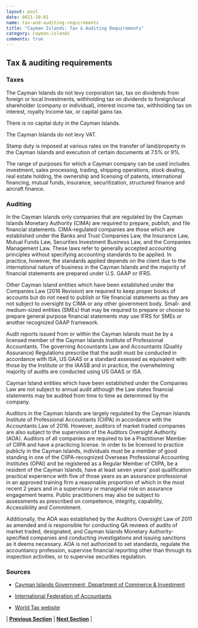 ```yaml
---
layout: post
date: 0021-10-01
name: tax-and-auditing-requirements
title: "Cayman Islands: Tax & Auditing Requirements"
category: cayman-islands
comments: true
---
```

 
## Tax & auditing requirements ##

### Taxes ###

The Cayman Islands do not levy corporation tax, tax on dividends from foreign or local Investments, withholding tax on dividends to foreign/local shareholder (company or individual), interest income tax, withholding tax on interest, royalty Income tax, or capital gains tax. 

There is no capital duty in the Cayman Islands.

The Cayman Islands do not levy VAT.

Stamp duty is imposed at various rates on the transfer of land/property in the Cayman Islands and execution of certain documents at 7.5% or 9%.

The range of purposes for which a Cayman company can be used includes investment, sales processing, trading, shipping operations, stock dealing, real estate holding, the ownership and licensing of patents, international financing, mutual funds, insurance, securitization, structured finance and aircraft finance.

### Auditing  ###

In the Cayman Islands only companies that are regulated by the Cayman Islands Monetary Authority (CIMA) are required to prepare, publish, and file financial statements. CIMA-regulated companies are those which are established under the Banks and Trust Companies Law, the Insurance Law, Mutual Funds Law, Securities Investment Business Law, and the Companies Management Law. These laws refer to generally accepted accounting principles without specifying accounting standards to be applied. In practice, however, the standards applied depends on the client due to the international nature of business in the Cayman Islands and the majority of financial statements are prepared under U.S. GAAP or IFRS. 

Other Cayman Island entities which have been established under the Companies Law (2016 Revision) are required to keep proper books of accounts but do not need to publish or file financial statements as they are not subject to oversight by CIMA or any other government body. Small- and medium-sized entities (SMEs) that may be required to prepare or choose to prepare general purpose financial statements may use IFRS for SMEs or another recognized GAAP framework.
 
Audit reports issued from or within the Cayman Islands must be by a licensed member of the Cayman Islands Institute of Professional Accountants. The governing Accountants Law and Accountants (Quality Assurance) Regulations prescribe that the audit must be conducted in accordance with ISA, US GAAS or a standard assessed as equivalent with those by the Institute or the IAASB and in practice, the overwhelming majority of audits are conducted using US GAAS or ISA.

Cayman Island entities which have been established under the Companies Law are not subject to annual audit although the Law states financial statements may be audited from time to time as determined by the company. 

Auditors in the Cayman Islands are largely regulated by the Cayman Islands Institute of Professional Accountants (CIIPA) in accordance with the Accountants Law of 2016. However, auditors of market traded companies are also subject to the supervision of the Auditors Oversight Authority (AOA). Auditors of all companies are required to be a Practitioner Member of CIIPA and have a practicing license. In order to be licensed to practice publicly in the Cayman Islands, individuals must be a member of good standing in one of the CIIPA-recognized Overseas Professional Accounting Institutes (OPAI) and be registered as a Regular Member of CIIPA, be a resident of the Cayman Islands, have at least seven years’ post qualification practical experience with five of those years as an assurance professional in an approved training firm a reasonable proportion of which in the most recent 2 years and in a supervisory or managerial role on assurance engagement teams. Public practitioners may also be subject to assessments as prescribed on competence, integrity, capability, Accessibility and Commitment.
 
Additionally, the AOA was established by the Auditors Oversight Law of 2011 as amended and is responsible for conducting QA reviews of audits of market traded, designated, and Cayman Islands Monetary Authority-specified companies and conducting investigations and issuing sanctions as it deems necessary. AOA is not authorized to set standards, regulate the accountancy profession, supervise financial reporting other than through its inspection activities, or to supervise securities regulation.


### Sources ### 

- [Cayman Islands Government, Department of  Commerce & Investment](http://www.investcayman.gov.ky/portal/page/portal/ivbhome)

- [International Federation of Accountants](https://www.ifac.org/about-ifac/membership/country/cayman-islands)

- [World Tax website](https://www.world.tax/countries/cayman-islands/cayman-islands-tax-system.php)



| **[Previous Section]( https://neo-project.github.io/global-blockchain-compliance-hub//cayman-islands/cayman-islands-team-member-nationality-requirements.html)** | **[Next Section]( https://neo-project.github.io/global-blockchain-compliance-hub//cayman-islands/cayman-islands-governing-by-law.html)** |
